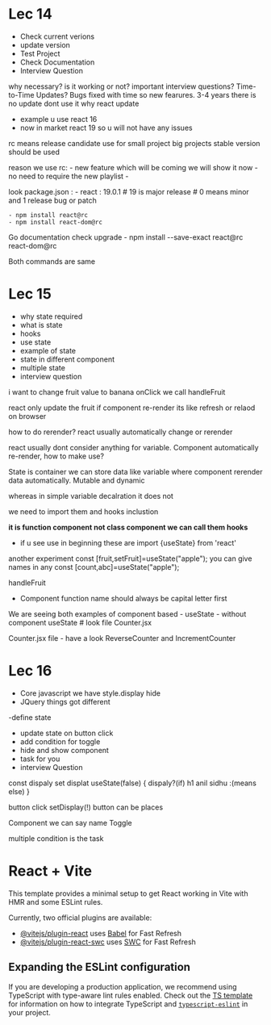 

# Lec 14 
- Check current verions
- update version
- Test Project
- Check Documentation
- Interview Question

why necessary?
is it working or not?
important interview questions?
Time-to-Time Updates?
Bugs fixed with time so new fearures.
3-4 years there is no update dont use it
why react update
- example u use react 16
- now in market react 19
so u will not have any issues

rc means release candidate use for small project
big projects stable version should be used

reason we use rc:
    - new feature which will be coming we will show it now
    - no need to require the new playlist
    - 

look package.json :
    - react : 19.0.1 # 19 is major release # 0 means minor and 1 release bug or patch

    - npm install react@rc
    - npm install react-dom@rc
Go documentation check upgrade
    - npm install --save-exact react@rc react-dom@rc

Both commands are same

# Lec 15
- why state required 
- what is state
- hooks
- use state
- example of state
- state in different component
- multiple state
- interview question

i want to change fruit value to banana
onClick we call handleFruit

react only update the fruit if component re-render its like refresh or relaod on browser

how to do rerender?
react usually automatically change or rerender

react usually dont consider anything for variable. Component automatically re-render, how to make use?


State is container we can store data like variable where component rerender data automatically. Mutable and dynamic

whereas in simple variable decalration it does not 

we need to import them and hooks inclustion

**it is function component not class component we can call them hooks**
- if u see use in beginning these are 
import {useState} from 'react'

another experiment
const [fruit,setFruit]=useState("apple");
you can give names in any 
const [count,abc]=useState("apple");

handleFruit

- Component function name should always be capital letter first

We are seeing both examples of component based
    - useState
    - without component useState # look file Counter.jsx

Counter.jsx file
    - have a look ReverseCounter and IncrementCounter 


# Lec 16
- Core javascript
    we have style.display hide
- JQuery things got different

-define state
- update state on button click
- add condition for toggle
-  hide and show component
- task for you
- interview Question


const dispaly set displat
useState(false)
{
    dispaly?(if) h1 anil sidhu
    :(means else)
}

button click 
setDisplay(!)
button can be places 

Component we can say name Toggle

multiple condition is the task

# React + Vite

This template provides a minimal setup to get React working in Vite with HMR and some ESLint rules.

Currently, two official plugins are available:

- [@vitejs/plugin-react](https://github.com/vitejs/vite-plugin-react/blob/main/packages/plugin-react) uses [Babel](https://babeljs.io/) for Fast Refresh
- [@vitejs/plugin-react-swc](https://github.com/vitejs/vite-plugin-react/blob/main/packages/plugin-react-swc) uses [SWC](https://swc.rs/) for Fast Refresh

## Expanding the ESLint configuration

If you are developing a production application, we recommend using TypeScript with type-aware lint rules enabled. Check out the [TS template](https://github.com/vitejs/vite/tree/main/packages/create-vite/template-react-ts) for information on how to integrate TypeScript and [`typescript-eslint`](https://typescript-eslint.io) in your project.
